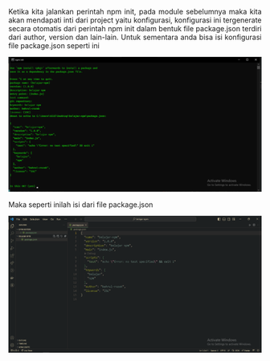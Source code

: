 <p align="justify">
Ketika kita jalankan perintah npm init, pada module sebelumnya maka kita akan mendapati inti dari project yaitu konfigurasi, konfigurasi ini tergenerate secara otomatis dari perintah npm init dalam bentuk file package.json terdiri dari author, version dan lain-lain. Untuk sementara anda bisa isi konfigurasi file package.json seperti ini
</p>

![Alt text](image.png)

<p align="justify">
Maka seperti inilah isi dari file package.json
</p>

![Alt text](image-1.png)
